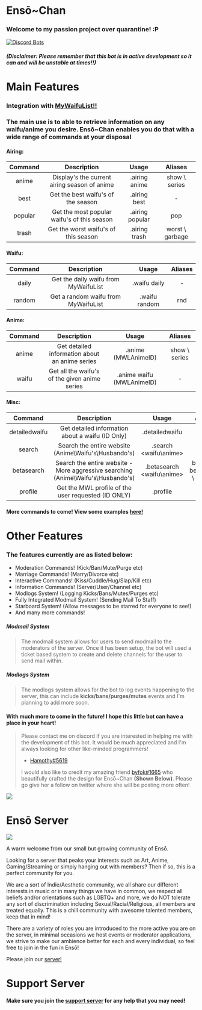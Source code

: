 # Ensō~Chan

### Welcome to my passion project over quarantine! :P

[![Discord Bots](https://top.gg/api/widget/716701699145728094.svg)](https://top.gg/bot/716701699145728094)

##### (Disclaimer: Please remember that this bot is in active development so it can and will be unstable at times!!)

# Main Features

### Integration with [MyWaifuList!!](https://mywaifulist.moe/dash)

### The main use is to able to retrieve information on any waifu/anime you desire. Ensō~Chan enables you do that with a wide range of commands at your disposal 

#### Airing:

| Command 	|                  Description                 	|      Usage      	|      Aliases     	|
|:-------:	|:--------------------------------------------:	|:---------------:	|:----------------:	|
|  anime  	| Display's the current airing season of anime 	|  .airing anime  	|  show \ series 	|
|   best  	|      Get the best waifu's of the season      	|   .airing best  	|         -        	|
| popular 	|  Get the most popular waifu's of this season 	| .airing popular 	|        pop       	|
|  trash  	|     Get the worst waifu's of this season     	|  .airing trash  	| worst \ garbage 	|

#### Waifu:

| Command 	|              Description             	|     Usage     	| Aliases 	|
|:-------:	|:------------------------------------:	|:-------------:	|:-------:	|
|  daily  	| Get the daily waifu from MyWaifuList 	|  .waifu daily 	|    -    	|
|  random 	|  Get a random waifu from MyWaifuList 	| .waifu random 	|   rnd   	|

#### Anime:

| Command 	|                   Description                  	|           Usage           	|     Aliases    	|
|:-------:	|:----------------------------------------------:	|:-------------------------:	|:--------------:	|
|  anime  	| Get detailed information about an anime series 	|     .anime (MWLAnimeID)    	| show \ series 	|
|  waifu  	|  Get all the waifu's of the given anime series 	| .anime waifu (MWLAnimeID) 	|        -       	|

#### Misc:

|    Command    	|                                    Description                                   	|            Usage            	|             Aliases            	|
|:-------------:	|:--------------------------------------------------------------------------------:	|:---------------------------:	|:------------------------------:	|
| detailedwaifu 	|                 Get detailed information about a waifu (ID Only)                 	| .detailedwaifu <MWLWaifuID> 	|             dwaifu             	|
|     search    	|              Search the entire website (Anime\Waifu's\Husbando's)              	|    .search <waifu\anime>   	|             lookup             	|
| betasearch    	| Search the entire website - More aggressive searching (Anime\Waifu's\Husbando's) 	| .betasearch <waifu\anime>   	| bsearch \ betalookup \ blookup 	|
|    profile    	|                     Get the MWL profile of the user requested (ID ONLY)           |     .profile <MWLUserID>    	|              user              	|

#### More commands to come! View some examples [here!](https://imgur.com/a/sf4Y4yr)

# Other Features

### The features currently are as listed below:

- Moderation Commands! (Kick/Ban/Mute/Purge etc)
- Marriage Commands! (Marry/Divorce etc)
- Interactive Commands! (Kiss/Cuddle/Hug/Slap/Kill etc)
- Information Commands! (Server/User/Channel etc)
- Modlogs System! (Logging Kicks/Bans/Mutes/Purges etc)
- Fully Integrated Modmail System! (Sending Mail To Staff)
- Starboard System! (Allow messages to be starred for everyone to see!)
- And many more commands!


##### Modmail System
> The modmail system allows for users to send modmail to the moderators of the server. 
> Once it has been setup, the bot will used a ticket based system to create and delete channels 
> for the user to send mail within.
##### Modlogs System
> The modlogs system allows for the bot to log events happening to the server, this can include 
> **kicks/bans/purges/mutes** events and I'm planning to add more soon.

#### **With much more to come in the future! I hope this little bot can have a place in your heart!**

> Please contact me on discord if you are interested in helping me with the development of this bot.
> It would be much appreciated and I'm always looking for other like-minded programmers! 
> - [Hamothy#5619](https://discord.bio/p/hammy)
>
> I would also like to credit my amazing friend [byfok#1665](https://twitter.com/byfok) who beautifully 
> crafted the design for Ensō~Chan **(Shown Below)**. Please go give her a follow on twitter where she will be posting more often!

![](https://media.discordapp.net/attachments/683490529862090814/734900981854109827/Enso_reworked.png?width=225&height=450)

# Ensō Server 

![](https://media.discordapp.net/attachments/683490529862090814/729814673502765184/image.gif?width=300&height=315)


A warm welcome from our small but growing community of Ensō. 

Looking for a server that peaks your interests such as Art, Anime, Gaming/Streaming or simply hanging out with members? Then if so, this is a perfect community for you.

We are a sort of Indie/Aesthetic community, we all share our different interests in music or in many things we have in common, 
we respect all beliefs and/or orientations such as LGBTQ+ and more, 
we do NOT tolerate any sort of discrimination including Sexual/Racial/Religious, all members are treated equally. 
This is a chill community with awesome talented members, keep that in mind!

There are a variety of roles you are introduced to the more active you are on the server, in minimal occasions we host events or moderator applications, we strive to make our ambience better for each and every individual, so feel free to join in the fun in Ensō! 

Please join our [server!]("https://discord.gg/yBd8Esz)

# Support Server

#### Make sure you join the [support server](https://discord.gg/SZ5nexg) for any help that you may need!
